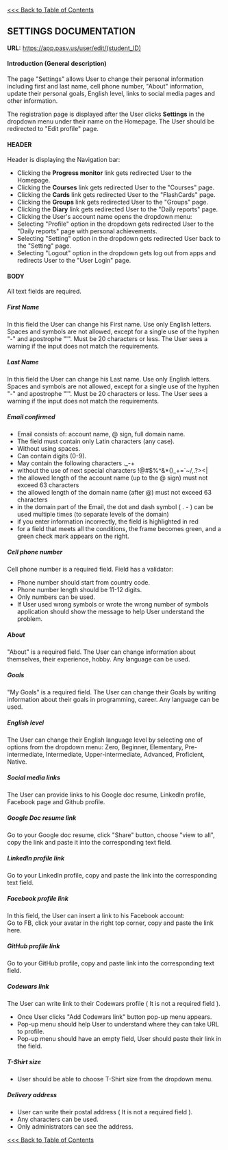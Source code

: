 [<<< Back to Table of Contents](index.md)
## SETTINGS DOCUMENTATION

**URL:** https://app.pasv.us/user/edit/(student_ID)

#### Introduction (General description)
The page "Settings" allows User to change their personal information including first and last name,
cell phone number, "About" information, update their personal goals, English level,
links to social media pages and other information.

The registration page is displayed after the User clicks **Settings** in the dropdown menu under their name on the Homepage.
The User should be redirected to "Edit profile" page.

#### HEADER
 Header is displaying the Navigation bar:
* Clicking the **Progress monitor** link gets redirected User to the Homepage.
* Clicking the **Courses** link gets redirected User  to the "Courses" page.
* Clicking the **Cards** link gets redirected User  to the "FlashCards" page.
* Clicking the **Groups** link gets redirected User  to the "Groups"  page.
* Clicking the **Diary** link gets redirected User  to the  "Daily reports" page.
* Clicking the User's account name opens the dropdown menu:
* Selecting "Profile" option in the dropdown gets redirected User  to the "Daily reports" page with personal achievements.
* Selecting "Setting" option in the dropdown gets redirected User back to the "Setting" page.
* Selecting "Logout" option in the dropdown gets log out from apps and redirects User to the "User Login" page.

#### BODY
All text fields are required.
##### First Name
In this field the User can change his First name.
Use only English letters. Spaces and symbols are not allowed, except for a single use of the hyphen "-" and apostrophe "'". Must be 20 characters or less.
The User sees a warning if the input does not match the requirements.

##### Last Name
In this field the User can change his Last name.
Use only English letters. Spaces and symbols are not allowed, except for a single use of the hyphen "-" and apostrophe "'". Must be 20 characters or less.
The User sees a warning if the input does not match the requirements.

##### Email confirmed
* Email consists of: account name, @ sign, full domain name.
* The field must contain only Latin characters (any case).
* Without using spaces.
* Can contain digits (0-9).
* May contain the following characters ._-+
* without the use of next special characters !@#$%^&*()_+=`~/\,.?><|
* the allowed length of the account name (up to the @ sign) must not exceed 63 characters
* the allowed length of the domain name (after @) must not exceed 63 characters
* in the domain part of the Email, the dot and dash symbol ( . - ) can be used multiple times
 (to separate levels of the domain)
* if you enter information incorrectly, the field is highlighted in red
* for a field that meets all the conditions, the frame becomes green, and a green check mark
appears on the right.

##### Cell phone number
 Cell phone number is a required field. Field has a validator:
* Phone number should start from country code.
* Phone number length should be 11-12 digits.
* Only numbers can be used.
* If User used wrong symbols or wrote the wrong number of symbols application should show the message
 to help User understand the problem.

##### About
"About" is a required field.
The User can change information about themselves, their experience, hobby. Any language can be used.

##### Goals
"My Goals"  is a required field.
The User can change their Goals by writing information about their goals in programming, career. Any language can be used.

##### English level
The User can change their English language level by selecting  one of options from the dropdown menu:
Zero, Beginner, Elementary, Pre-intermediate, Intermediate, Upper-intermediate, Advanced, Proficient, Native.
##### Social media links
The User can provide links to his Google doc resume, LinkedIn profile, Facebook page and Github profile. 
##### Google Doc resume link
Go to your Google doc resume, click "Share" button, choose "view to all", copy the link and paste it into the corresponding text field.
##### LinkedIn profile link
Go to your LinkedIn profile, copy and paste the link into the corresponding text field. 
##### Facebook profile link
In this field, the User can insert a link to his Facebook account:  
Go to FB, click your avatar in the right top corner, copy and paste the link here.

##### GitHub profile link
Go to your GitHub profile, copy and paste link into the corresponding text field.
##### Codewars link
The User can write link to their Codewars profile ( It is not a required field ).
* Once User clicks "Add Codewars link" button pop-up menu appears.
* Pop-up menu should help User to understand where they can take URL to profile.
* Pop-up menu should have an empty field, User should paste their link in the field. 

##### T-Shirt size
* User should be able to choose T-Shirt size from the dropdown menu.
 
##### Delivery address
* User can write their postal address ( It is not a required field ).
* Any characters can be used.
* Only administrators can see the address.


[<<< Back to Table of Contents](index.md)






